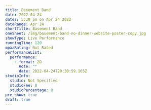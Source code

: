 ```yaml
---
title: Basement Band
date: 2022-04-24
dates: 3:30 pm on Apr 24 2022
dateRange: Apr 24
shortTitle: Basement Band
oneSheet: /img/basement-band-no-dinner-website-poster-copy.jpg
showType: Live Performance
runningTime: 120
mpaaRating: Not Rated
performanceList:
  performance:
    - format: 2D
      note: ""
      date: 2022-04-24T20:30:59.165Z
studioInfo:
  studio: Not Specified
  studioFee: 0
  studioPercentage: 0
pre_show: true
draft: true
---
```

